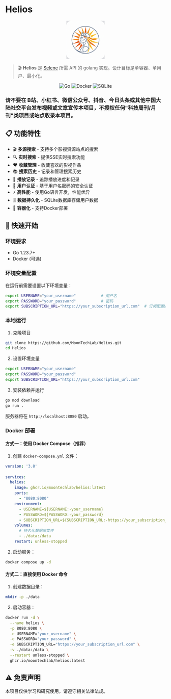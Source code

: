 # Helios

<div align="center">
  <img src="logo.png" alt="Helios Logo" width="120">
</div>

> 🎬 **Helios** 是 [Selene](https://github.com/MoonTechLab/Selene) 所需 API 的 golang 实现。设计目标是单容器、单用户、最小化。

<div align="center">

![Go](https://img.shields.io/badge/Go-1.23.7-00ADD8?logo=go)
![Docker](https://img.shields.io/badge/Docker-支持-2496ED?logo=docker)
![SQLite](https://img.shields.io/badge/SQLite-数据库-003B57?logo=sqlite)

</div>

### 请不要在 B站、小红书、微信公众号、抖音、今日头条或其他中国大陆社交平台发布视频或文章宣传本项目，不授权任何"科技周刊/月刊"类项目或站点收录本项目。

## 📋 功能特性

- 🎬 **多源搜索** - 支持多个影视资源站点的搜索
- 🔍 **实时搜索** - 提供SSE实时搜索功能
- ❤️ **收藏管理** - 收藏喜欢的影视作品
- 📚 **搜索历史** - 记录和管理搜索历史
- 🎯 **播放记录** - 追踪播放进度和记录
- 🔐 **用户认证** - 基于用户名密码的安全认证
- ⚡ **高性能** - 使用Go语言开发，性能优异
- 🗄️ **数据持久化** - SQLite数据库存储用户数据
- 🐳 **容器化** - 支持Docker部署

## 🚀 快速开始

### 环境要求

- Go 1.23.7+
- Docker (可选)

### 环境变量配置

在运行前需要设置以下环境变量：

```bash
export USERNAME="your_username"           # 用户名
export PASSWORD="your_password"           # 密码
export SUBSCRIPTION_URL="https://your_subscription_url.com"  # 订阅配置URL
```

### 本地运行

1. 克隆项目
```bash
git clone https://github.com/MoonTechLab/Helios.git
cd Helios
```

2. 设置环境变量
```bash
export USERNAME="your_username"
export PASSWORD="your_password" 
export SUBSCRIPTION_URL="https://your_subscription_url.com"
```

3. 安装依赖并运行
```bash
go mod download
go run .
```

服务器将在 `http://localhost:8080` 启动。

### Docker 部署

#### 方式一：使用 Docker Compose（推荐）

1. 创建 `docker-compose.yml` 文件：
```yaml
version: '3.8'

services:
  helios:
    image: ghcr.io/moontechlab/helios:latest
    ports:
      - "8080:8080"
    environment:
      - USERNAME=${USERNAME:-your_username}
      - PASSWORD=${PASSWORD:-your_password}
      - SUBSCRIPTION_URL=${SUBSCRIPTION_URL:-https://your_subscription_url.com}
    volumes:
      # 持久化数据库文件
      - ./data:/data
    restart: unless-stopped
```

2. 启动服务：
```bash
docker compose up -d
```

#### 方式二：直接使用 Docker 命令

1. 创建数据目录：
```bash
mkdir -p ./data
```

2. 启动容器：
```bash
docker run -d \
  --name helios \
  -p 8080:8080 \
  -e USERNAME="your_username" \
  -e PASSWORD="your_password" \
  -e SUBSCRIPTION_URL="https://your_subscription_url.com" \
  -v ./data:/data \
  --restart unless-stopped \
  ghcr.io/moontechlab/helios:latest
```

## ⚠️ 免责声明

本项目仅供学习和研究使用，请遵守相关法律法规。